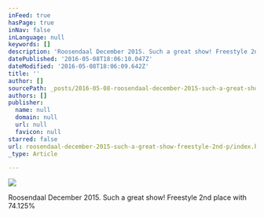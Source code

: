 ```yaml
---
inFeed: true
hasPage: true
inNav: false
inLanguage: null
keywords: []
description: 'Roosendaal December 2015. Such a great show! Freestyle 2nd place with 74.125%'
datePublished: '2016-05-08T18:06:10.047Z'
dateModified: '2016-05-08T18:06:09.642Z'
title: ''
author: []
sourcePath: _posts/2016-05-08-roosendaal-december-2015-such-a-great-show-freestyle-2nd-p.md
authors: []
publisher:
  name: null
  domain: null
  url: null
  favicon: null
starred: false
url: roosendaal-december-2015-such-a-great-show-freestyle-2nd-p/index.html
_type: Article

---
```

![](https://the-grid-user-content.s3-us-west-2.amazonaws.com/6af25743-9319-4e9b-a01a-79b22f8cfc85.jpg)

Roosendaal December 2015\. Such a great show! Freestyle 2nd place with 74.125%